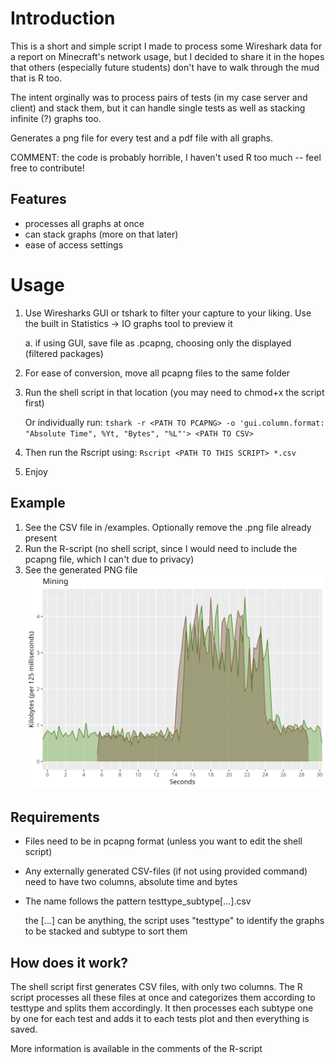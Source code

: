 # Introduction
This is a short and simple script I made to process some Wireshark data for a report
on Minecraft's network usage, but I decided to share it in the hopes that others
(especially future students) don't have to walk through the mud that is R too.

The intent orginally was to process pairs of tests (in my case server and client) and stack them, but it can handle single tests as well as stacking infinite (?) graphs too.

Generates a png file for every test and a pdf file with all graphs.

COMMENT: the code is probably horrible, I haven't used R too much -- feel free to contribute!

## Features
- processes all graphs at once
- can stack graphs (more on that later)
- ease of access settings

# Usage
1. Use Wiresharks GUI or tshark to filter your capture to your liking. Use the built in Statistics -> IO graphs tool to preview it

	a. if using GUI, save file as .pcapng, choosing only the displayed (filtered packages)

3. For ease of conversion, move all pcapng files to the same folder
4. Run the shell script in that location (you may need to chmod+x the script first)
   
	Or individually run: `tshark -r <PATH TO PCAPNG> -o 'gui.column.format: "Absolute Time", %Yt, "Bytes", "%L"'> <PATH TO CSV>`

5. Then run the Rscript using: `Rscript <PATH TO THIS SCRIPT> *.csv` 
6. Enjoy
## Example
1. See the CSV file in /examples. Optionally remove the .png file already present
2. Run the R-script (no shell script, since I would need to include the pcapng file, which I can't due to privacy)
3. See the generated PNG file
![](examples/mining.png)
## Requirements
- Files need to be in pcapng format (unless you want to edit the shell script)
- Any externally generated CSV-files (if not using provided command) need to have two columns, absolute time and bytes
- The name follows the pattern testtype_subtype[...].csv

	the [...] can be anything, the script uses "testtype" to identify the graphs to be stacked and subtype to sort them 

## How does it work?
The shell script first generates CSV files, with only two columns.
The R script processes all these files at once and categorizes them according to testtype and splits them accordingly.
It then processes each subtype one by one for each test and adds it to each tests plot and then everything is saved.

More information is available in the comments of the R-script
